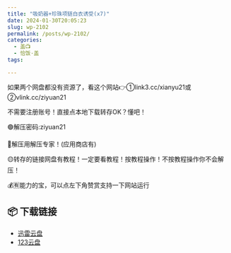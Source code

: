 ```yaml
---
title: "吸奶器+珍珠项链白衣诱受(x7)"
date: 2024-01-30T20:05:23
slug: wp-2102
permalink: /posts/wp-2102/
categories:
  - 盖📺
  - 恰饭·盖
tags:

---
```


如果两个网盘都没有资源了，看这个网站👉①link3.cc/xianyu21或②vlink.cc/ziyuan21

不需要注册账号！直接点本地下载转存OK？懂吧！

🟢解压密码:ziyuan21

🔵解压用解压专家！(应用商店有)

🟡转存的链接网盘有教程！一定要看教程！按教程操作！不按教程操作你不会解压！

💰🈶能力的宝，可以点左下角赞赏支持一下网站运行

## 📦 下载链接
- [迅雷云盘](https://blziyuan21.com/pay-download/2102?key=967e83e2fd&down_id=0)
- [123云盘](https://blziyuan21.com/pay-download/2102?key=967e83e2fd&down_id=1)

